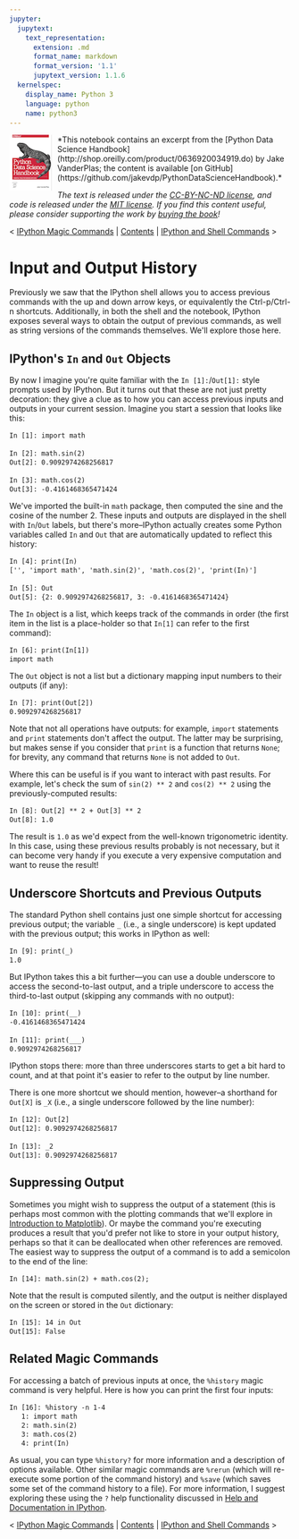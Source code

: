 ```yaml
---
jupyter:
  jupytext:
    text_representation:
      extension: .md
      format_name: markdown
      format_version: '1.1'
      jupytext_version: 1.1.6
  kernelspec:
    display_name: Python 3
    language: python
    name: python3
---
```


<!--BOOK_INFORMATION-->
<img align="left" style="padding-right:10px;" src="figures/PDSH-cover-small.png">
*This notebook contains an excerpt from the [Python Data Science Handbook](http://shop.oreilly.com/product/0636920034919.do) by Jake VanderPlas; the content is available [on GitHub](https://github.com/jakevdp/PythonDataScienceHandbook).*

*The text is released under the [CC-BY-NC-ND license](https://creativecommons.org/licenses/by-nc-nd/3.0/us/legalcode), and code is released under the [MIT license](https://opensource.org/licenses/MIT). If you find this content useful, please consider supporting the work by [buying the book](http://shop.oreilly.com/product/0636920034919.do)!*


<!--NAVIGATION-->
< [IPython Magic Commands](01.03-Magic-Commands.ipynb) | [Contents](Index.ipynb) | [IPython and Shell Commands](01.05-IPython-And-Shell-Commands.ipynb) >


# Input and Output History

Previously we saw that the IPython shell allows you to access previous commands with the up and down arrow keys, or equivalently the Ctrl-p/Ctrl-n shortcuts.
Additionally, in both the shell and the notebook, IPython exposes several ways to obtain the output of previous commands, as well as string versions of the commands themselves.
We'll explore those here.

<!-- #region -->
## IPython's ``In`` and ``Out`` Objects

By now I imagine you're quite familiar with the ``In [1]:``/``Out[1]:`` style prompts used by IPython.
But it turns out that these are not just pretty decoration: they give a clue as to how you can access previous inputs and outputs in your current session.
Imagine you start a session that looks like this:

```ipython
In [1]: import math

In [2]: math.sin(2)
Out[2]: 0.9092974268256817

In [3]: math.cos(2)
Out[3]: -0.4161468365471424
```
<!-- #endregion -->

<!-- #region -->
We've imported the built-in ``math`` package, then computed the sine and the cosine of the number 2.
These inputs and outputs are displayed in the shell with ``In``/``Out`` labels, but there's more–IPython actually creates some Python variables called ``In`` and ``Out`` that are automatically updated to reflect this history:

```ipython
In [4]: print(In)
['', 'import math', 'math.sin(2)', 'math.cos(2)', 'print(In)']

In [5]: Out
Out[5]: {2: 0.9092974268256817, 3: -0.4161468365471424}
```
<!-- #endregion -->

<!-- #region -->
The ``In`` object is a list, which keeps track of the commands in order (the first item in the list is a place-holder so that ``In[1]`` can refer to the first command):

```ipython
In [6]: print(In[1])
import math
```

The ``Out`` object is not a list but a dictionary mapping input numbers to their outputs (if any):

```ipython
In [7]: print(Out[2])
0.9092974268256817
```

Note that not all operations have outputs: for example, ``import`` statements and ``print`` statements don't affect the output.
The latter may be surprising, but makes sense if you consider that ``print`` is a function that returns ``None``; for brevity, any command that returns ``None`` is not added to ``Out``.

Where this can be useful is if you want to interact with past results.
For example, let's check the sum of ``sin(2) ** 2`` and ``cos(2) ** 2`` using the previously-computed results:

```ipython
In [8]: Out[2] ** 2 + Out[3] ** 2
Out[8]: 1.0
```

The result is ``1.0`` as we'd expect from the well-known trigonometric identity.
In this case, using these previous results probably is not necessary, but it can become very handy if you execute a very expensive computation and want to reuse the result!
<!-- #endregion -->

<!-- #region -->
## Underscore Shortcuts and Previous Outputs

The standard Python shell contains just one simple shortcut for accessing previous output; the variable ``_`` (i.e., a single underscore) is kept updated with the previous output; this works in IPython as well:

```ipython
In [9]: print(_)
1.0
```

But IPython takes this a bit further—you can use a double underscore to access the second-to-last output, and a triple underscore to access the third-to-last output (skipping any commands with no output):

```ipython
In [10]: print(__)
-0.4161468365471424

In [11]: print(___)
0.9092974268256817
```

IPython stops there: more than three underscores starts to get a bit hard to count, and at that point it's easier to refer to the output by line number.

There is one more shortcut we should mention, however–a shorthand for ``Out[X]`` is ``_X`` (i.e., a single underscore followed by the line number):

```ipython
In [12]: Out[2]
Out[12]: 0.9092974268256817

In [13]: _2
Out[13]: 0.9092974268256817
```
<!-- #endregion -->

<!-- #region -->
## Suppressing Output
Sometimes you might wish to suppress the output of a statement (this is perhaps most common with the plotting commands that we'll explore in [Introduction to Matplotlib](04.00-Introduction-To-Matplotlib.ipynb)).
Or maybe the command you're executing produces a result that you'd prefer not like to store in your output history, perhaps so that it can be deallocated when other references are removed.
The easiest way to suppress the output of a command is to add a semicolon to the end of the line:

```ipython
In [14]: math.sin(2) + math.cos(2);
```

Note that the result is computed silently, and the output is neither displayed on the screen or stored in the ``Out`` dictionary:

```ipython
In [15]: 14 in Out
Out[15]: False
```
<!-- #endregion -->

<!-- #region -->
## Related Magic Commands
For accessing a batch of previous inputs at once, the ``%history`` magic command is very helpful.
Here is how you can print the first four inputs:

```ipython
In [16]: %history -n 1-4
   1: import math
   2: math.sin(2)
   3: math.cos(2)
   4: print(In)
```

As usual, you can type ``%history?`` for more information and a description of options available.
Other similar magic commands are ``%rerun`` (which will re-execute some portion of the command history) and ``%save`` (which saves some set of the command history to a file).
For more information, I suggest exploring these using the ``?`` help functionality discussed in [Help and Documentation in IPython](01.01-Help-And-Documentation.ipynb).
<!-- #endregion -->

<!--NAVIGATION-->
< [IPython Magic Commands](01.03-Magic-Commands.ipynb) | [Contents](Index.ipynb) | [IPython and Shell Commands](01.05-IPython-And-Shell-Commands.ipynb) >
